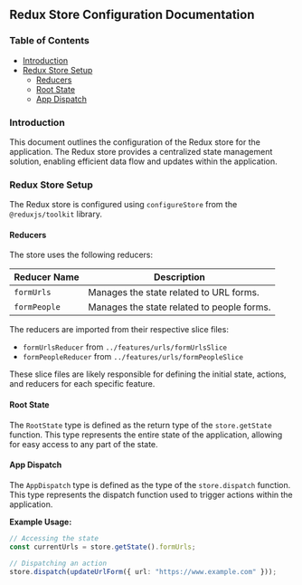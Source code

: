 ## Redux Store Configuration Documentation

### Table of Contents

* [Introduction](#introduction)
* [Redux Store Setup](#redux-store-setup)
    * [Reducers](#reducers)
    * [Root State](#root-state)
    * [App Dispatch](#app-dispatch)

### Introduction 

This document outlines the configuration of the Redux store for the application. The Redux store provides a centralized state management solution, enabling efficient data flow and updates within the application.

### Redux Store Setup

The Redux store is configured using `configureStore` from the `@reduxjs/toolkit` library.

#### Reducers

The store uses the following reducers:

| Reducer Name | Description |
|---|---|
| `formUrls` | Manages the state related to URL forms. |
| `formPeople` | Manages the state related to people forms. |

The reducers are imported from their respective slice files:

* `formUrlsReducer` from `../features/urls/formUrlsSlice`
* `formPeopleReducer` from `../features/urls/formPeopleSlice`

These slice files are likely responsible for defining the initial state, actions, and reducers for each specific feature.

#### Root State

The `RootState` type is defined as the return type of the `store.getState` function. This type represents the entire state of the application, allowing for easy access to any part of the state.

#### App Dispatch

The `AppDispatch` type is defined as the type of the `store.dispatch` function. This type represents the dispatch function used to trigger actions within the application.

**Example Usage:**

```typescript
// Accessing the state
const currentUrls = store.getState().formUrls;

// Dispatching an action
store.dispatch(updateUrlForm({ url: "https://www.example.com" })); 
```

